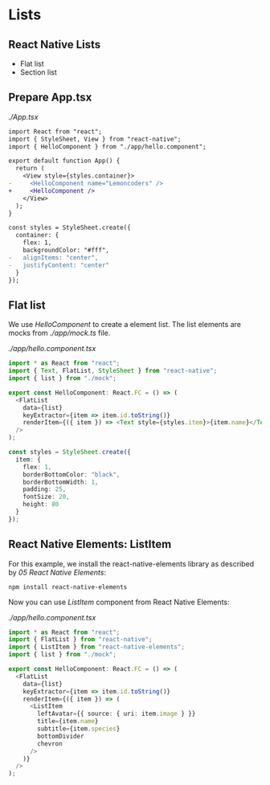 # Lists

## React Native Lists

- Flat list
- Section list

## Prepare App.tsx

_./App.tsx_

```diff
import React from "react";
import { StyleSheet, View } from "react-native";
import { HelloComponent } from "./app/hello.component";

export default function App() {
  return (
    <View style={styles.container}>
-     <HelloComponent name="Lemoncoders" />
+     <HelloComponent />
    </View>
  );
}

const styles = StyleSheet.create({
  container: {
    flex: 1,
    backgroundColor: "#fff",
-   alignItems: "center",
-   justifyContent: "center"
  }
});

```

## Flat list

We use _HelloComponent_ to create a element list. The list elements are mocks from _./app/mock.ts_ file.

_./app/hello.component.tsx_

```typescript
import * as React from "react";
import { Text, FlatList, StyleSheet } from "react-native";
import { list } from "./mock";

export const HelloComponent: React.FC = () => (
  <FlatList
    data={list}
    keyExtractor={item => item.id.toString()}
    renderItem={({ item }) => <Text style={styles.item}>{item.name}</Text>}
  />
);

const styles = StyleSheet.create({
  item: {
    flex: 1,
    borderBottomColor: "black",
    borderBottomWidth: 1,
    padding: 25,
    fontSize: 20,
    height: 80
  }
});
```

## React Native Elements: ListItem

For this example, we install the react-native-elements library as described by _05 React Native Elements_:

```
npm install react-native-elements
```

Now you can use _ListItem_ component from React Native Elements:

_./app/hello.component.tsx_

```typescript
import * as React from "react";
import { FlatList } from "react-native";
import { ListItem } from "react-native-elements";
import { list } from "./mock";

export const HelloComponent: React.FC = () => (
  <FlatList
    data={list}
    keyExtractor={item => item.id.toString()}
    renderItem={({ item }) => (
      <ListItem
        leftAvatar={{ source: { uri: item.image } }}
        title={item.name}
        subtitle={item.species}
        bottomDivider
        chevron
      />
    )}
  />
);
```
